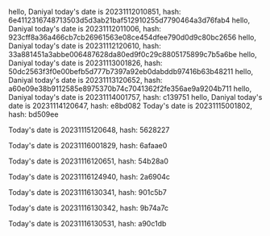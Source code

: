 hello, Daniyal today's date is 20231112010851, hash: 6e4112316748713503d5d3ab21baf512910255d7790464a3d76fab4
hello, Daniyal today's date is 20231112011006, hash: 923cff8a36a466cb7cb26961563e08ce454dfee790d0d9c80bc2656
hello, Daniyal today's date is 20231112120610, hash: 33a881451a3abbe006487628da80ed9f0c29c8805175899c7b5a6be
hello, Daniyal today's date is 20231113001826, hash: 50dc2563f3f0e00befb5d777b7397a92eb0dabddb97416b63b48211
hello, Daniyal today's date is 20231113120652, hash: a60e09e38b9112585e8975370b74c7041362f2fe356ae9a9204b711
hello, Daniyal today's date is 20231114001757, hash: c139751
hello, Daniyal today's date is 20231114120647, hash: e8bd082
Today's date is 20231115001802, hash: bd509ee 

Today's date is 20231115120648, hash: 5628227 

Today's date is 20231116001829, hash: 6afaae0 

Today's date is 20231116120651, hash: 54b28a0 

Today's date is 20231116124940, hash: 2a6904c 

Today's date is 20231116130341, hash: 901c5b7 

Today's date is 20231116130342, hash: 9b74a7c 

Today's date is 20231116130531, hash: a90c1db 

